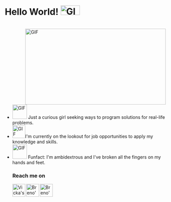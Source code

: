 # Hello World!  <img width="60" height="30" alt="GIF" src="https://i.gifer.com/origin/de/de73dd8aa5f5611a54147ad077d77413_w200.webp"/>
</br>
<div style="overflow: hidden;">
    <img align="right" width="440" height="238" alt="GIF" src="https://i.gifer.com/origin/af/af3898c603b08e23a57e91666ff0fab1_w200.webp"/>
    <div>
        <ul>
            <li><img width="45" height="45" alt="GIF" src="https://i.gifer.com/origin/f8/f843eecf21677dea889901de6cfa3cf7_w200.webp"/> Just a curious girl seeking ways to program solutions for real-life problems.</li>
            <li><img width="40" height="40" alt="GIF" src="https://i.gifer.com/origin/6a/6a215df49524df23bbb9ebbd2da7b45f_w200.webp"/>I'm currently on the lookout for job opportunities to apply my knowledge and skills.
            <li><img width="45" height="45" alt="GIF" src="https://i.gifer.com/origin/a6/a695a35d34cf317a067ccae7b148f909_w200.webp"/> Funfact: I'm ambidextrous and I've broken all the fingers on my hands and feet.

### Reach me on
<a href="https://www.linkedin.com/in/abruciovicka" target="_blank">
  <img align="left" alt="Vicka's LinkedIn" width="40px" src="https://github.com/gauravghongde/social-icons/blob/master/SVG/Color/LinkedIN.svg"/>
</a>

<a href="mailto:vicksa0@gmail.com" target="_blank">
  <img align="left" alt="Breno's e-mail" width="40px" src="https://cdn1.iconfinder.com/data/icons/social-messaging-ui-color-shapes-2/128/at-sign-circle-blue-512.png"/>
</a>

<a href="https://api.whatsapp.com/send/?phone=5511947009936" target="_blank">
    <img align="left" alt="Breno's WhatsApp" width="40px" src="https://cdn2.iconfinder.com/data/icons/social-messaging-ui-color-shapes-2-free/128/social-whatsapp-circle-512.png"/>
</a>

